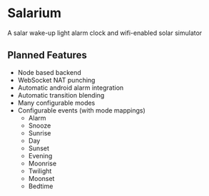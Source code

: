 # Salarium

A salar wake-up light alarm clock and wifi-enabled solar simulator

## Planned Features

* Node based backend
* WebSocket NAT punching
* Automatic android alarm integration
* Automatic transition blending
* Many configurable modes
* Configurable events (with mode mappings)
  * Alarm
  * Snooze
  * Sunrise
  * Day
  * Sunset
  * Evening
  * Moonrise
  * Twilight
  * Moonset
  * Bedtime
